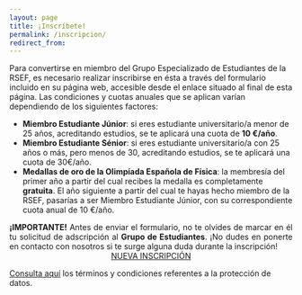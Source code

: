 ```yaml
---
layout: page
title: ¡Inscríbete!
permalink: /inscripcion/
redirect_from:
---
```


Para convertirse en miembro del Grupo Especializado de Estudiantes de la RSEF, es necesario realizar inscribirse en ésta a través del formulario incluido en su página web, accesible desde el enlace situado al final de esta página. Las condiciones y cuotas anuales que se aplican varían dependiendo de los siguientes factores:
<ul class="collection">
  <li class="collection-item">
    <strong>Miembro Estudiante Júnior</strong>: si eres estudiante universitario/a menor de 25 años, acreditando estudios, se te aplicará una cuota de <strong>10 €/año</strong>.
  </li>
  <li class="collection-item">
    <strong>Miembro Estudiante Sénior</strong>: si eres estudiante universitario/a con 25 años o más, pero menos de 30, acreditando estudios, se te aplicará una cuota de 30€/año.
  </li>
  <li class="collection-item">
    <strong>Medallas de oro de la Olimpíada Española de Física</strong>: la membresía del primer año a partir del cual recibes la medalla es completamente <strong>gratuita</strong>. El año siguiente a partir del cual te hayas hecho miembro de la RSEF, pasarías a ser Miembro Estudiante Júnior, con su correspondiente cuota anual de 10 €/año.
  </li>
</ul>
<div class="row">
  <div style="text-align:justify;">
    <strong>¡IMPORTANTE!</strong> Antes de enviar el formulario, no te olvides de marcar en él tu solicitud de adscripción al <strong>Grupo de Estudiantes</strong>. ¡No dudes en ponerte en contacto con nosotros si te surge alguna duda durante la inscripción!
  </div>
</div>

<div class="row">
	<div style="text-align:center;">
		<a class="waves-effect waves-light btn-large" href="https://rsef.es/area-de-miembros/formulario-de-inscripcion-en-la-rsef">NUEVA INSCRIPCIÓN</a>
  </div>
</div>

<a href="https://rsef.es/aviso-legal-y-politica-de-privacidad">Consulta aquí</a> los términos y condiciones referentes a la protección de datos.
